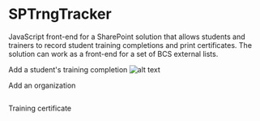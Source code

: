 # SPTrngTracker
JavaScript front-end for a SharePoint solution that allows students and trainers to record student training completions and print certificates. The solution can work as a front-end for a set of BCS external lists. 

Add a student's training completion
![alt text](https://raw.githubusercontent.com/BeckyLash/SPTrngTracker/blob/master/img/registerstudent.PNG)



Add an organization

<p><img href="https://github.com/BeckyLash/SPTrngTracker/blob/master/img/registerstudent.PNG"></p>

Training certificate

<p><img href="https://github.com/BeckyLash/SPTrngTracker/blob/master/img/registerstudent.PNG"></p>
